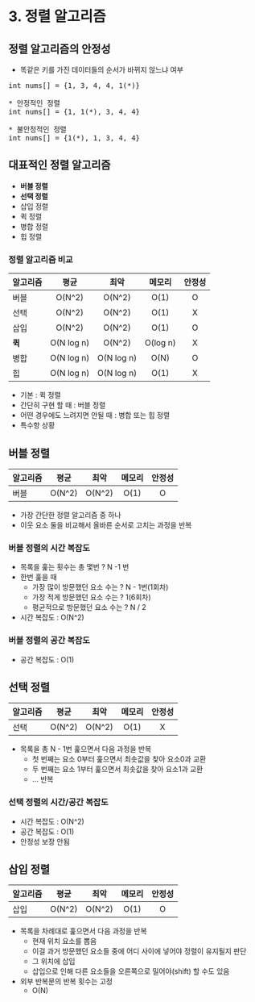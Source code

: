 # 3. 정렬 알고리즘

## 정렬 알고리즘의 안정성
- 똑같은 키를 가진 데이터들의 순서가 바뀌지 않느냐 여부
<pre>
int nums[] = {1, 3, 4, 4, 1(*)}

* 안정적인 정렬
int nums[] = {1, 1(*), 3, 4, 4}

* 불안정적인 정렬
int nums[] = {1(*), 1, 3, 4, 4}
</pre>

## 대표적인 정렬 알고리즘
- **버블 정렬**
- **선택 정렬**
- 삽입 정렬
- 퀵 정렬
- 병합 정렬
- 힙 정렬

### 정렬 알고리즘 비교
|알고리즘|평균|최악|메모리|안정성|
|:-------|:---:|:---:|:-----:|:-----:|
|버블|O(N^2)|O(N^2)|O(1)|O|
|선택|O(N^2)|O(N^2)|O(1)|X|
|삽입|O(N^2)|O(N^2)|O(1)|O|
|**퀵**|O(N log n)|O(N^2)|O(log n)|X|
|병합|O(N log n)|O(N log n)|O(N)|O|
|힙|O(N log n)|O(N log n)|O(1)|X|

- 기본 : 퀵 정렬
- 간단히 구현 할 때 : 버블 정렬
- 어떤 경우에도 느려지면 안될 때 : 병합 또는 힙 정렬
- 특수항 상황

## 버블 정렬
|알고리즘|평균|최악|메모리|안정성|
|:-------|:---:|:---:|:-----:|:-----:|
|버블|O(N^2)|O(N^2)|O(1)|O|
- 가장 간단한 정렬 알고리즘 중 하나
- 이웃 요소 둘을 비교해서 올바른 순서로 고치는 과정을 반복

### 버블 정렬의 시간 복잡도
- 목록을 훑는 횟수는 총 몇번 ? N -1 번
- 한번 훑을 때
  - 가장 많이 방문했던 요소 수는 ? N - 1번(1회차)
  - 가장 적게 방문했던 요소 수는 ? 1(6회차)
  - 평균적으로 방문했던 요소 수는 ? N / 2
- 시간 복잡도 : O(N^2)

### 버블 정렬의 공간 복잡도
- 공간 복잡도 : O(1)

## 선택 정렬
|알고리즘|평균|최악|메모리|안정성|
|:-------|:---:|:---:|:-----:|:-----:|
|선택|O(N^2)|O(N^2)|O(1)|X|

- 목록을 총 N - 1번 훑으면서 다음 과정을 반복
  - 첫 번째는 요소 0부터 훑으면서 최솟값을 찾아 요소0과 교환
  - 두 번째는 요소 1부터 훑으면서 최솟값을 찾아 요소1과 교환
  - ... 반복

### 선택 정렬의 시간/공간 복잡도
- 시간 복잡도 : O(N^2)
- 공간 복잡도 : O(1)
- 안정성 보장 안됨

## 삽입 정렬
|알고리즘|평균|최악|메모리|안정성|
|:-------|:---:|:---:|:-----:|:-----:|
|삽입|O(N^2)|O(N^2)|O(1)|O|

- 목록을 차례대로 훑으면서 다음 과정을 반복
  - 현재 위치 요소를 뽑음
  - 이걸 과거 방문했던 요소들 중에 어디 사이에 넣어야 정렬이 유지될지 판단
  - 그 위치에 삽입
  - 삽입으로 인해 다른 요소들을 오른쪽으로 밀어야(shift) 할 수도 있음
- 외부 반복문의 반복 횟수는 고정
  - O(N)
  
